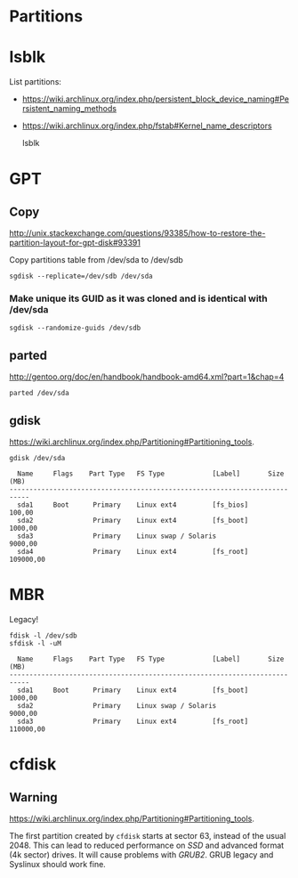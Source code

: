 <!-- -*- coding: utf-8-unix; -*-
     Danil Kutkevich's reference cards <http://kutkevich.org/rc>.
     Copyright (C) 2007, 2008, 2009, 2010 Danil Kutkevich <danil@kutkevich.org>

     This reference cards is licensed under the Creative Commons
     Attribution-Share Alike 3.0 Unported License. To view a copy of this
     license, see the COPYING file or visit
     <http://creativecommons.org/licenses/by-sa/3.0/> or send a letter to
     Creative Commons, 171 Second Street, Suite 300, San Francisco,
     California, 94105, USA. -->

Partitions
==========

lsblk
=====

List partitions:
* <https://wiki.archlinux.org/index.php/persistent_block_device_naming#Persistent_naming_methods>
* <https://wiki.archlinux.org/index.php/fstab#Kernel_name_descriptors>

    lsblk

GPT
===

Copy
----

<http://unix.stackexchange.com/questions/93385/how-to-restore-the-partition-layout-for-gpt-disk#93391>

Copy partitions table from /dev/sda to /dev/sdb

    sgdisk --replicate=/dev/sdb /dev/sda

### Make unique its GUID as it was cloned and is identical with /dev/sda

    sgdisk --randomize-guids /dev/sdb

parted
------

<http://gentoo.org/doc/en/handbook/handbook-amd64.xml?part=1&chap=4>

    parted /dev/sda

gdisk
-----

<https://wiki.archlinux.org/index.php/Partitioning#Partitioning_tools>.

    gdisk /dev/sda

      Name     Flags    Part Type   FS Type            [Label]       Size (MB)
    ---------------------------------------------------------------------------
      sda1     Boot      Primary    Linux ext4         [fs_bios]        100,00
      sda2               Primary    Linux ext4         [fs_boot]       1000,00
      sda3               Primary    Linux swap / Solaris               9000,00
      sda4               Primary    Linux ext4         [fs_root]     109000,00

MBR
===

Legacy!

    fdisk -l /dev/sdb
    sfdisk -l -uM

      Name     Flags    Part Type   FS Type            [Label]       Size (MB)
    ---------------------------------------------------------------------------
      sda1     Boot      Primary    Linux ext4         [fs_boot]       1000,00
      sda2               Primary    Linux swap / Solaris               9000,00
      sda3               Primary    Linux ext4         [fs_root]     110000,00

cfdisk
======

Warning
-------

<https://wiki.archlinux.org/index.php/Partitioning#Partitioning_tools>.

The first partition created by `cfdisk` starts at sector 63,
instead of the usual 2048. This can lead to reduced performance on _SSD_
and advanced format (4k sector) drives.
It will cause problems with _GRUB2_.
GRUB legacy and Syslinux should work fine.
